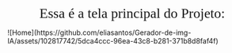 <p align="center">
  <span style="font-family:Papyrus; font-size:2em;">Essa é a tela principal do Projeto:</span>
</p>![Home](https://github.com/eliasantos/Gerador-de-img-IA/assets/102817742/5dca4ccc-96ea-43c8-b281-371b8d8faf4f)
